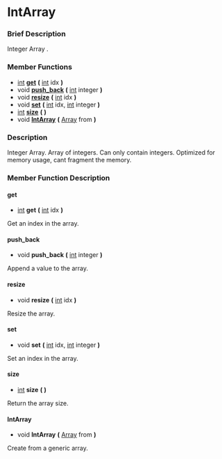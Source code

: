 #  IntArray  

###  Brief Description  
Integer Array .

###  Member Functions 
  * [int](class_int)  **[get](#get)**  **(** [int](class_int) idx  **)**
  * void  **[push_back](#push_back)**  **(** [int](class_int) integer  **)**
  * void  **[resize](#resize)**  **(** [int](class_int) idx  **)**
  * void  **[set](#set)**  **(** [int](class_int) idx, [int](class_int) integer  **)**
  * [int](class_int)  **[size](#size)**  **(** **)**
  * void  **[IntArray](#IntArray)**  **(** [Array](class_array) from  **)**

###  Description  
Integer Array. Array of integers. Can only contain integers. Optimized for memory usage, cant fragment the memory.

###  Member Function Description  

#### <a name="get">get</a>
  * [int](class_int)  **get**  **(** [int](class_int) idx  **)**

Get an index in the array.

#### <a name="push_back">push_back</a>
  * void  **push_back**  **(** [int](class_int) integer  **)**

Append a value to the array.

#### <a name="resize">resize</a>
  * void  **resize**  **(** [int](class_int) idx  **)**

Resize the array.

#### <a name="set">set</a>
  * void  **set**  **(** [int](class_int) idx, [int](class_int) integer  **)**

Set an index in the array.

#### <a name="size">size</a>
  * [int](class_int)  **size**  **(** **)**

Return the array size.

#### <a name="IntArray">IntArray</a>
  * void  **IntArray**  **(** [Array](class_array) from  **)**

Create from a generic array.
